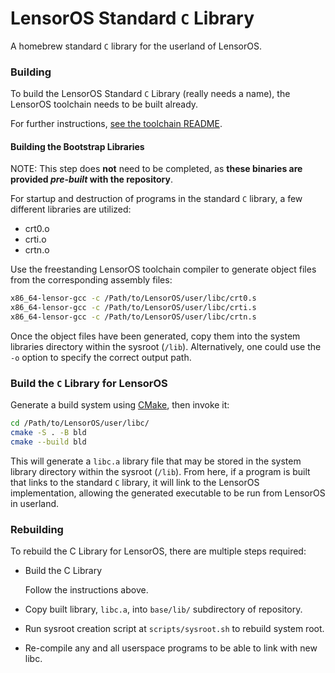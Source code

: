 # LensorOS Standard `C` Library
A homebrew standard `C` library for the userland of LensorOS.

### Building
To build the LensorOS Standard `C` Library (really needs a
  name), the LensorOS toolchain needs to be built already.

For further instructions, [see the toolchain README](/toolchain/README.md).

#### Building the Bootstrap Libraries
NOTE: This step does **not** need to be completed, as **these binaries are provided *pre-built* with the repository**.

For startup and destruction of programs in the standard `C` library, a few different libraries are utilized:
- crt0.o
- crti.o
- crtn.o

Use the freestanding LensorOS toolchain compiler to generate object files from the corresponding assembly files:
```bash
x86_64-lensor-gcc -c /Path/to/LensorOS/user/libc/crt0.s
x86_64-lensor-gcc -c /Path/to/LensorOS/user/libc/crti.s
x86_64-lensor-gcc -c /Path/to/LensorOS/user/libc/crtn.s
```

Once the object files have been generated, copy them into the
  system libraries directory within the sysroot (`/lib`).
  Alternatively, one could use the `-o` option to specify the correct output path.

### Build the `C` Library for LensorOS
Generate a build system using [CMake](https://www.cmake.org), then invoke it:
```bash
cd /Path/to/LensorOS/user/libc/
cmake -S . -B bld
cmake --build bld
```

This will generate a `libc.a` library file that may be stored in the
  system library directory within the sysroot (`/lib`).
From here, if a program is built that links to the standard `C` library,
  it will link to the LensorOS implementation, allowing the
  generated executable to be run from LensorOS in userland.

### Rebuilding

To rebuild the C Library for LensorOS, there are multiple steps required:

- Build the C Library

  Follow the instructions above.

- Copy built library, `libc.a`, into `base/lib/` subdirectory of repository.

- Run sysroot creation script at `scripts/sysroot.sh` to rebuild system root.

- Re-compile any and all userspace programs to be able to link with new libc.

